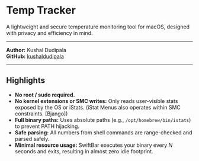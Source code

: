 # Temp Tracker

A lightweight and secure temperature monitoring tool for macOS, designed with privacy and efficiency in mind.

---

**Author:** Kushal Dudipala  
**GitHub:** [kushaldudipala](https://github.com/kushaldudipala)  

---
## Highlights
- **No root / sudo required.**
- **No kernel extensions or SMC writes:** Only reads user-visible stats exposed by the OS or iStats. (iStat Menus also operates within SMC constraints. [Bjango])
- **Full binary paths:** Uses absolute paths (e.g., `/opt/homebrew/bin/istats`) to prevent PATH hijacking.
- **Safe parsing:** All numbers from shell commands are range-checked and parsed safely.
- **Minimal resource usage:** SwiftBar executes your binary every _N_ seconds and exits, resulting in almost zero idle footprint.

